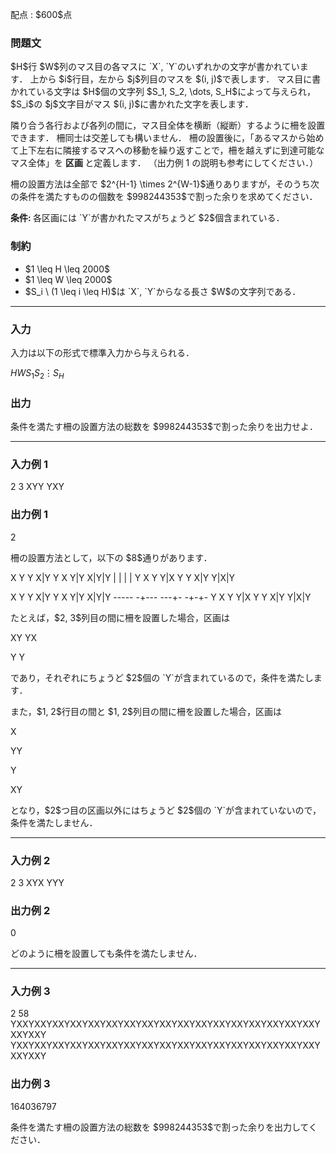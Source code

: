 
<div>

<span>

<span>

<p>
配点 : $600$点
</p>

<div>

<section>

### **問題文**

<p>
$H$行 $W$列のマス目の各マスに `X`, `Y`のいずれかの文字が書かれています．
上から $i$行目，左から $j$列目のマスを $(i, j)$で表します．
マス目に書かれている文字は $H$個の文字列 $S_1, S_2, \dots, S_H$によって与えられ，$S_i$の $j$文字目がマス $(i, j)$に書かれた文字を表します．
</p>

<p>
隣り合う各行および各列の間に，マス目全体を横断（縦断）するように柵を設置できます．
柵同士は交差しても構いません．
柵の設置後に，「あるマスから始めて上下左右に隣接するマスへの移動を繰り返すことで，柵を越えずに到達可能なマス全体」を
<b>
区画
</b>
と定義します．
（出力例 1 の説明も参考にしてください．）
</p>

<p>
柵の設置方法は全部で $2^{H-1} \times 2^{W-1}$通りありますが，そのうち次の条件を満たすものの個数を $998244353$で割った余りを求めてください．
</p>

<p>

<b>
条件:
</b>
各区画には `Y`が書かれたマスがちょうど $2$個含まれている．
</p>

</section>

</div>

<div>

<section>

### **制約**

<ul>

<li>
$1 \leq H \leq 2000$
</li>

<li>
$1 \leq W \leq 2000$
</li>

<li>
$S_i \ (1 \leq i \leq H)$は `X`, `Y`からなる長さ $W$の文字列である．
</li>

</ul>

</section>

</div>

---

<div>

<div>

<section>

### **入力**

<p>
入力は以下の形式で標準入力から与えられる．
</p>

<div>

$H$$W$$S_1$$S_2$$\vdots$$S_H$
</div>

</section>

</div>

<div>

<section>

### **出力**

<p>
条件を満たす柵の設置方法の総数を $998244353$で割った余りを出力せよ．
</p>

</section>

</div>

</div>

---

<div>

<section>

### **入力例 1**

<div>

2 3
XYY
YXY

</div>

</section>

</div>

<div>

<section>

### **出力例 1**

<div>

2

</div>

<p>
柵の設置方法として，以下の $8$通りがあります．
</p>

<div>

X Y Y    X|Y Y    X Y|Y    X|Y|Y
          |          |      | |
Y X Y    Y|X Y    Y X|Y    Y|X|Y


X Y Y    X|Y Y    X Y|Y    X|Y|Y
-----    -+---    ---+-    -+-+-
Y X Y    Y|X Y    Y X|Y    Y|X|Y

</div>

<p>
たとえば，$2, 3$列目の間に柵を設置した場合，区画は
</p>

<div>

XY
YX

</div>

<div>

Y
Y

</div>

<p>
であり，それぞれにちょうど $2$個の `Y`が含まれているので，条件を満たします．
</p>

<p>
また，$1, 2$行目の間と $1, 2$列目の間に柵を設置した場合，区画は
</p>

<div>

X

</div>

<div>

YY

</div>

<div>

Y

</div>

<div>

XY

</div>

<p>
となり，$2$つ目の区画以外にはちょうど $2$個の `Y`が含まれていないので，条件を満たしません．
</p>

</section>

</div>

---

<div>

<section>

### **入力例 2**

<div>

2 3
XYX
YYY

</div>

</section>

</div>

<div>

<section>

### **出力例 2**

<div>

0

</div>

<p>
どのように柵を設置しても条件を満たしません．
</p>

</section>

</div>

---

<div>

<section>

### **入力例 3**

<div>

2 58
YXXYXXYXXYXXYXXYXXYXXYXXYXXYXXYXXYXXYXXYXXYXXYXXYXXYXXYXXY
YXXYXXYXXYXXYXXYXXYXXYXXYXXYXXYXXYXXYXXYXXYXXYXXYXXYXXYXXY

</div>

</section>

</div>

<div>

<section>

### **出力例 3**

<div>

164036797

</div>

<p>
条件を満たす柵の設置方法の総数を $998244353$で割った余りを出力してください．
</p>

</section>

</div>

</span>

</span>

</div>
